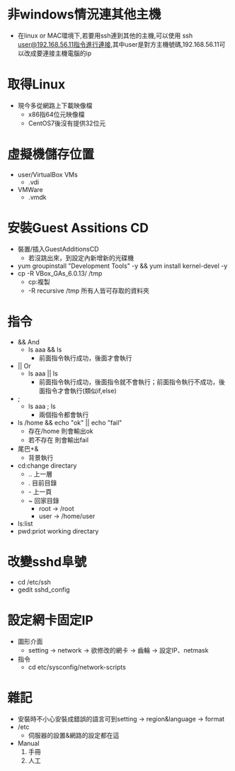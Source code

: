 # 非windows情況連其他主機
* 在linux or MAC環境下,若要用ssh連到其他的主機,可以使用 ssh user@192.168.56.11指令進行連接,其中user是對方主機號碼,192.168.56.11可以改成要連接主機電腦的ip

# 取得Linux
* 現今多從網路上下載映像檔
    * x86指64位元映像檔
    * CentOS7後沒有提供32位元

# 虛擬機儲存位置
* user/VirtualBox VMs
    * .vdi
* VMWare
    * .vmdk
    
# 安裝Guest Assitions CD
* 裝置/插入GuestAdditionsCD
    * 若沒跳出來，到設定內新增新的光碟機
* yum groupinstall "Development Tools" -y && yum install kernel-devel -y
* cp -R VBox_GAs_6.0.13/ /tmp
    * cp:複製
    * -R recursive
    /tmp 所有人皆可存取的資料夾
    
# 指令
* && And
    * ls aaa && ls
        * 前面指令執行成功，後面才會執行
* || Or
    * ls aaa || ls
        * 前面指令執行成功，後面指令就不會執行；前面指令執行不成功，後面指令才會執行(類似if,else)
* ;
    * ls aaa ; ls
        * 兩個指令都會執行
* ls /home && echo "ok" || echo "fail"
    * 存在/home 則會輸出ok
    * 若不存在 則會輸出fail
* 尾巴+&
    * 背景執行
* cd:change directary
    * .. 上一層
    * . 目前目錄
    * \- 上一頁
    * ~ 回家目錄
         * root -> /root
         * user -> /home/user
* ls:list
* pwd:priot working directary

# 改變sshd阜號
* cd /etc/ssh
* gedit sshd_config

# 設定網卡固定IP
* 圖形介面
   * setting -> network -> 欲修改的網卡 -> 齒輪 -> 設定IP、netmask
* 指令
   * cd etc/sysconfig/network-scripts
   

# 雜記
* 安裝時不小心安裝成錯誤的語言可到setting -> region&language -> format
* /etc 
   * 伺服器的設置&網路的設定都在這
* Manual
   1. 手冊
   2. 人工
